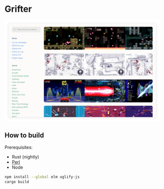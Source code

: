 # Grifter

[![screenshot](screenshot.png)](https://grifter.gg/)

## How to build

Prerequisites:

- Rust (nightly)
- [Perl](https://strawberryperl.com/)
- Node

```bash
npm install --global elm uglify-js
cargo build
```
